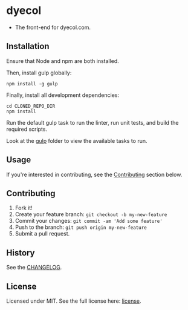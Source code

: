 # dyecol

* The front-end for dyecol.com.

## Installation

Ensure that Node and npm are both installed.

Then, install gulp globally:

```
npm install -g gulp
```

Finally, install all development dependencies:

```
cd CLONED_REPO_DIR
npm install
```

Run the default gulp task to run the linter, run unit tests, and build the required scripts.

Look at the [gulp](https://github.com/brendenpalmer/dyecol/tree/master/gulp) folder to view the available tasks to run.

## Usage

If you're interested in contributing, see the [Contributing](https://github.com/brendenpalmer/dyecol#contributing) section below.

## Contributing

1. Fork it!
2. Create your feature branch: `git checkout -b my-new-feature`
3. Commit your changes: `git commit -am 'Add some feature'`
4. Push to the branch: `git push origin my-new-feature`
5. Submit a pull request.

## History

See the [CHANGELOG](https://github.com/brendenpalmer/dyecol/blob/master/CHANGELOG.md).

## License

Licensed under MIT. See the full license here:  [license](https://github.com/brendenpalmer/dyecol/blob/master/LICENSE).
